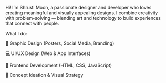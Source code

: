 Hi! I’m Shrusti Moon, a passionate designer and developer who loves creating meaningful and visually appealing designs.
I combine creativity with problem-solving — blending art and technology to build experiences that connect with people.

What I do:

🎨 Graphic Design (Posters, Social Media, Branding)

💻 UI/UX Design (Web & App Interfaces)

🌈 Frontend Development (HTML, CSS, JavaScript)

🧠 Concept Ideation & Visual Strategy
